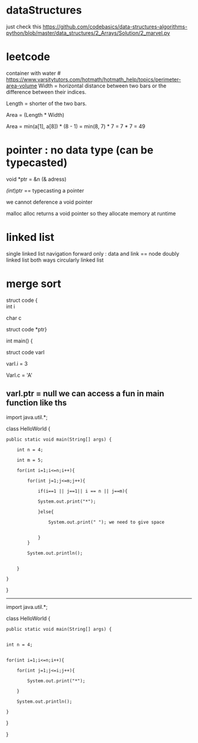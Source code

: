 # dataStructures

just check this   https://github.com/codebasics/data-structures-algorithms-python/blob/master/data_structures/2_Arrays/Solution/2_marvel.py
 # leetcode
 container with water # https://www.varsitytutors.com/hotmath/hotmath_help/topics/perimeter-area-volume
Width = horizontal distance between two bars or the difference between their indices.

Length = shorter of the two bars.

Area = (Length * Width)

Area = min(a[1], a[8]) * (8 - 1)
     = min(8, 7) * 7
     = 7 * 7
     = 49
     
 # pointer : no data type (can be typecasted)
 
 void *ptr = &n (& adress)
 
 *(int*)ptr == typecasting a pointer
 
 we cannot deference a void pointer
 
 malloc alloc returns a void pointer so they allocate memory at runtime 
 
 # linked list
 single linked list navigation forward only : data and link == node
 doubly linked list  both ways
 circularly linked list
 
 # merge sort                      
 struct code {    
  int i 
  
  char c
  
  struct code *ptr}   
  
  int main() {
  
  struct code varI
  
  varI.i = 3
  
  VarI.c = 'A'
  
  varI.ptr = null
  we can access a fun in main function like ths
   ------------------------------------------------------------
   import java.util.*;
   
class HelloWorld {

    public static void main(String[] args) {
    
        int n = 4;
        
        int m = 5;
        
        for(int i=1;i<=n;i++){
        
            for(int j=1;j<=m;j++){
            
                if(i==1 || j==1|| i == n || j==m){
                
                System.out.print("*");
                
                }else{
                
                    System.out.print(" "); we need to give space
                    
                
                }
            }
            
            System.out.println();
            
            
        }
        
    }
}
   
  ---------------------------------------
  import java.util.*;
  
class HelloWorld {

    public static void main(String[] args) {
    

    int n = 4;
    
    
    for(int i=1;i<=n;i++){
    
        for(int j=1;j<=i;j++){
        
            System.out.print("*");
            
        }
        
        System.out.println();
        
    }
    
  }
  
}

 
